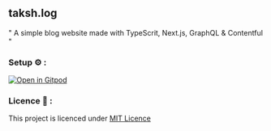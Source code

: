 ## taksh.log

" A simple blog website made with TypeScrit, Next.js, GraphQL & Contentful "

### Setup ⚙️ : 

[![Open in Gitpod](https://gitpod.io/button/open-in-gitpod.svg)](https://gitpod.io/#https://github.com/TakshakRamteke/taksh.log)


### Licence 📜 : 

This project is licenced under [MIT Licence](./LICENSE)